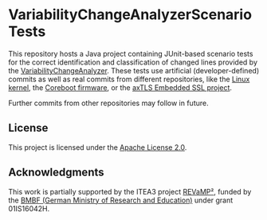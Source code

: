 # VariabilityChangeAnalyzerScenarioTests
This repository hosts a Java project containing JUnit-based scenario tests for the correct identification and classification of changed lines provided by the [VariabilityChangeAnalyzer](https://github.com/CommitAnalysisInfrastructure/VariabilityChangeAnalyzer). These tests use artificial (developer-defined) commits as well as real commits from different repositories, like the [Linux kernel](https://github.com/torvalds/linux), the [Coreboot firmware](https://www.coreboot.org/downloads.html), or the [axTLS Embedded SSL project](https://sourceforge.net/projects/axtls/files/).

Further commits from other repositories may follow in future.

## License
This project is licensed under the [Apache License 2.0](https://www.apache.org/licenses/LICENSE-2.0.html).

## Acknowledgments
This work is partially supported by the ITEA3 project [REVaMP²](http://www.revamp2-project.eu/), funded by the [BMBF (German Ministry of Research and Education)](https://www.bmbf.de/) under grant 01IS16042H.
